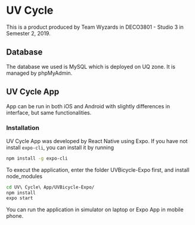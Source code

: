 # UV Cycle
This is a product produced by Team Wyzards in DECO3801 - Studio 3 in Semester 2, 2019.

## Database
The database we used is MySQL which is deployed on UQ zone. It is managed by phpMyAdmin.

## UV Cycle App
App can be run in both iOS and Android with slightly differences in interface, but same functionalities. 

### Installation
UV Cycle App was developed by React Native using Expo. If you have not install `expo-cli`, you can install it by running

```bash
npm install -g expo-cli
```

To execut the application, enter the folder UVBicycle-Expo first, and install node_modules
```bash
cd UV\ Cycle\ App/UVBicycle-Expo/
npm install
expo start
```
You can run the application in simulator on laptop or Expo App in mobile phone.

